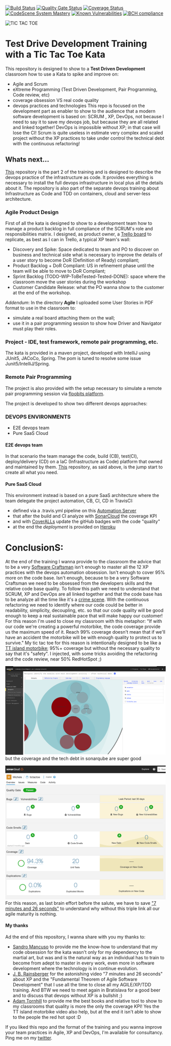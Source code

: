 [![Build Status][travisimg]][travislink]
[![Quality Gate Status](https://sonarcloud.io/api/project_badges/measure?project=undeadgrishnackh_tictactoe&metric=alert_status)](https://sonarcloud.io/dashboard?id=undeadgrishnackh_tictactoe)
[![Coverage Status][coverageimg]][coveragelink]
[![CodeScene System Mastery](https://codescene.io/projects/8578/status-badges/system-mastery)](https://codescene.io/projects/8578)
[![Known Vulnerabilities](https://snyk.io/test/github/undeadgrishnackh/minesweeper/badge.svg)](https://snyk.io/test/github/undeadgrishnackh/tictactoe/)
[![BCH compliance](https://bettercodehub.com/edge/badge/undeadgrishnackh/tictactoe?branch=master)](https://bettercodehub.com/)

![TIC TAC TOE][tictactoeimg]

# Test Drive Development Training with a Tic Tac Toe Kata

This repository is designed to show to a **Test Driven Development** classroom how to use a Kata to spike and improve on: 
* Agile and Scrum
* eXtreme Programming (Test Driven Development, Pair Programming, Code review, etc)
* coverage obsession VS real code quality 
* devops practices and technologies
This repo is focused on the development part as enabler to show to the audience that a modern software development is based on: SCRUM , XP, DevOps, not because I need to say it to save my devops job, but because they are all related and linked together! DevOps is impossible without XP; in that case will lose the CI! Scrum is quite useless in estimate very complex and scaled project without the XP practices to take under control the technical debt with the continuous refactoring!   

## Whats next...
[This](https://github.com/undeadgrishnackh/tictactoeInfrastructure) repository is the part 2 of the training and is designed to describe the devops practice of the infrastructure as code. It provides everything is necessary to install the full devops infrastructure in local plus all the details about it. The repository is also part of the separate devops training about Infrastructure as Code and TDD on containers, cloud and server-less architecture.

### Agile Product Design
First of all the kata is designed to show to a development team how to manage a product backlog in full compliance of the SCRUM's role and responsibilities matrix. I designed, as product owner, a [Trello board](https://trello.com/b/UP1IMBzH/tictactoe-kata) to replicate, as best as I can in Trello, a typical XP team's wall:
* Discovery and Spike: Space dedicated to team and PO to discover on business and technical side what is necessary to improve the details of a user story to become DoR (Definition of Ready) compliant;
* Product Backlog + DoR Compliant: US in refinement phase until the team will be able to move to DoR Compliant;
* Sprint Backlog (TODO-WIP-ToBeTested-Tested-DONE): space where the classroom move the user stories during the workshop
* Customer Candidate Release: what the PO wanna show to the customer at the end of the workshop.

_Addendum_: In the directory **Agile** I uploaded some User Stories in PDF format to use in the classroom to:
* simulate a real board attaching them on the wall;
* use it in a pair programming session to show how Driver and Navigator must play their roles. 

### Project - IDE, test framework, remote pair programming, etc.
The kata is provided in a maven project, developed with IntelliJ using JUnit5, JACoCo, Spring. The pom is tuned to resolve some issue Junit5/IntelliJ/Spring. 

### Remote Pair Programming
The project is also provided with the setup necessary to simulate a remote pair programming session via [floobits platform](https://floobits.com/michele.br/tictactoe).

The project is developed to show two different devops approaches:
### DEVOPS ENVIRONMENTS
* E2E devops team
* Pure SaaS Cloud

#### E2E devops team
In that scenario the team manage the code, build (CB), test(CI), deploy/delivery (CD) on a IaC (Infrastructure as Code) platform that owned and maintained by them. [This](https://github.com/undeadgrishnackh/tictactoeInfrastructure) repository, as said above, is the jump start to create all what you need.

#### Pure SaaS Cloud
This environment instead is based on a pure SaaS architecture where the team delegate the project automation, CB, CI, CD in TravisCI: 
* defined via a .travis.yml pipeline on this [Automation Server](https://travis-ci.org/undeadgrishnackh/tictactoe)
* that after the build and CI analyze with [SonarCloud](https://sonarcloud.io/dashboard?id=com.undeadgrishnackh%3Atictactoe) the coverage KPI
* and with [CoverALLs](https://coveralls.io/github/undeadgrishnackh/tictactoe?branch=master) update the gitHub badges with the code "quality"
* at the end the _deployment_ is provided on [Heroku](https://damp-inlet-50606.herokuapp.com/areYouAlive)

# ConclusionS:
At the end of the training I wanna provide to the classroom the advice that to be a very [Software Craftsman](https://www.amazon.co.uk/dp/0134052501) isn't enough to master all the 12 XP practices with the devops automation obsession. Isn't enough to cover 95% more on the code base. Isn't enough, because to be a very Software Craftsman we need to be obsessed from the developers skills and the relative code base quality. 
To follow this path we need to understand that SCRUM, XP and DevOps are all linked together and that the code base has to be analyze all the time like it's a [crime scene](https://www.amazon.co.uk/Your-Code-Crime-Scene-Bottlenecks/dp/1680500384/ref=sr_1_1?s=books&ie=UTF8&qid=1521322425&sr=1-1&keywords=code+crime+scene). With the continuous refactoring we need to identify where our code could be better in readability, simplicity, decoupling, etc. so that our code quality will be good enough to keep a real sustainable pace that will make happy our customer! 
For this reason I'm used to close my classroom with this metaphor:
"If with our code we're creating a powerful motorbike, the code coverage provide us the maximum speed of it. Reach 99% coverage doesn't mean that if we'll have an accident the motorbike will be with enough quality to protect us to survive."
My tic tac toe for this reason is intentionally designed to be like a [TT island motorbike](https://www.youtube.com/watch?v=0xr1m9m8Puk); 95%+ coverage but without the necessary quality to say that it's "safety". I injected, with some tricks avoiding the refactoring and the code review, near 50% RedHotSpot ;)

![HotSpot](https://raw.githubusercontent.com/undeadgrishnackh/tictactoe/master/pics/hotspot.png)
but the coverage and the tech debt in sonarqube are super good

![Coverage](https://raw.githubusercontent.com/undeadgrishnackh/tictactoe/master/pics/coverage.png)
For this reason, as last brain effort before the salute, we have to save ["7 minutes and 26 seconds"](https://vimeo.com/79106557) to understand why without this triple link all our agile maturity is nothing.

#### My thanks
Ad the end of this repository, I wanna share with you my thanks to: 
* [Sandro Mancuso](https://twitter.com/sandromancuso?lang=en) to provide me the know-how to understand that my code obsession for the kata wasn't only for my dependency to the martial art, but was and is the natural way as an individual has to train to become from adept to master in every work, even more in software development where the technology is in continue evolution.
* [J. B. Rainsberger](https://twitter.com/jbrains?lang=en) for the astonishing video "7 minutes and 26 seconds" about XP and the "Fundamental Theorem of Agile Software Development" that I use all the time to close all my AGILE/XP/TDD training. And BTW we need to meet again in Bratislava for a good beer and to discuss that devops without XP is a bullshit ;) 
* [Adam Tornhill](https://twitter.com/adamtornhill?lang=en) to provide me the best books and relative tool to show to my classrooms that quality is more the only the coverage KPI! Yes the TT island motorbike video also help, but at the end it isn't able to show to the people the red hot spot :D 

If you liked this repo and the format of the training and you wanna improve your team practices in Agile, XP and DevOps, I'm available for consultancy. Ping me on my [twitter](https://twitter.com/MicheleBrissoni).

[travisimg]: https://travis-ci.org/undeadgrishnackh/tictactoe.svg?branch=master
[travislink]: https://travis-ci.org/undeadgrishnackh/tictactoe
[coverageimg]: https://coveralls.io/repos/github/undeadgrishnackh/tictactoe/badge.svg?branch=master
[coveragelink]: https://coveralls.io/github/undeadgrishnackh/tictactoe?branch=master
[tictactoeimg]: http://is4.mzstatic.com/image/thumb/Purple111/v4/4f/70/d4/4f70d4cd-d270-f4ce-028d-17648632197b/source/175x175bb.jpg
